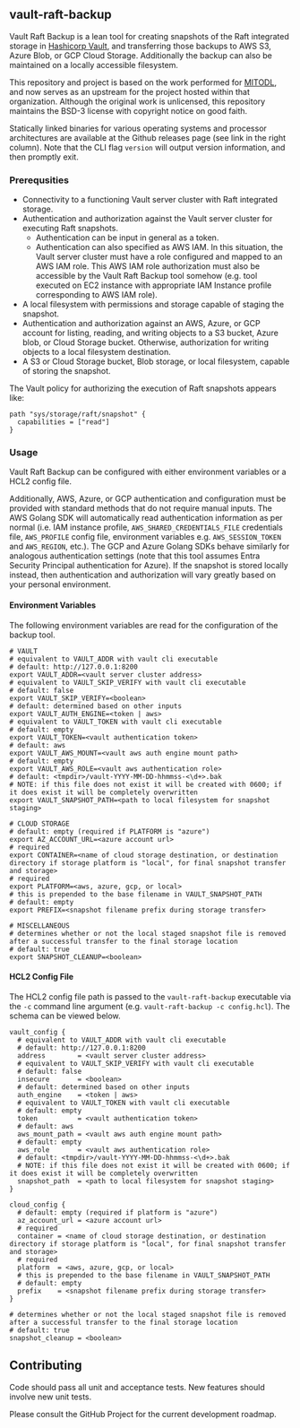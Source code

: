 ## vault-raft-backup

Vault Raft Backup is a lean tool for creating snapshots of the Raft integrated storage in [Hashicorp Vault](https://www.vaultproject.io), and transferring those backups to AWS S3, Azure Blob, or GCP Cloud Storage. Additionally the backup can also be maintained on a locally accessible filesystem.

This repository and project is based on the work performed for [MITODL](https://github.com/mitodl/vault-raft-backup), and now serves as an upstream for the project hosted within that organization. Although the original work is unlicensed, this repository maintains the BSD-3 license with copyright notice on good faith.

Statically linked binaries for various operating systems and processor architectures are available at the Github releases page (see link in the right column). Note that the CLI flag `version` will output version information, and then promptly exit.

### Prerequsities
- Connectivity to a functioning Vault server cluster with Raft integrated storage.
- Authentication and authorization against the Vault server cluster for executing Raft snapshots.
  - Authentication can be input in general as a token.
  - Authentication can also specified as AWS IAM. In this situation, the Vault server cluster must have a role configured and mapped to an AWS IAM role. This AWS IAM role authorization must also be accessible by the Vault Raft Backup tool somehow (e.g. tool executed on EC2 instance with appropriate IAM Instance profile corresponding to AWS IAM role).
- A local filesystem with permissions and storage capable of staging the snapshot.
- Authentication and authorization against an AWS, Azure, or GCP account for listing, reading, and writing objects to a S3 bucket, Azure blob, or Cloud Storage bucket. Otherwise, authorization for writing objects to a local filesystem destination.
- A S3 or Cloud Storage bucket, Blob storage, or local filesystem, capable of storing the snapshot.

The Vault policy for authorizing the execution of Raft snapshots appears like:

```hcl
path "sys/storage/raft/snapshot" {
  capabilities = ["read"]
}
```

### Usage

Vault Raft Backup can be configured with either environment variables or a HCL2 config file.

Additionally, AWS, Azure, or GCP authentication and configuration must be provided with standard methods that do not require manual inputs. The AWS Golang SDK will automatically read authentication information as per normal (i.e. IAM instance profile, `AWS_SHARED_CREDENTIALS_FILE` credentials file, `AWS_PROFILE` config file, environment variables e.g. `AWS_SESSION_TOKEN` and `AWS_REGION`, etc.). The GCP and Azure Golang SDKs behave similarly for analogous authentication settings (note that this tool assumes Entra Security Principal authentication for Azure). If the snapshot is stored locally instead, then authentication and authorization will vary greatly based on your personal environment.

#### Environment Variables

The following environment variables are read for the configuration of the backup tool.

```
# VAULT
# equivalent to VAULT_ADDR with vault cli executable
# default: http://127.0.0.1:8200
export VAULT_ADDR=<vault server cluster address>
# equivalent to VAULT_SKIP_VERIFY with vault cli executable
# default: false
export VAULT_SKIP_VERIFY=<boolean>
# default: determined based on other inputs
export VAULT_AUTH_ENGINE=<token | aws>
# equivalent to VAULT_TOKEN with vault cli executable
# default: empty
export VAULT_TOKEN=<vault authentication token>
# default: aws
export VAULT_AWS_MOUNT=<vault aws auth engine mount path>
# default: empty
export VAULT_AWS_ROLE=<vault aws authentication role>
# default: <tmpdir>/vault-YYYY-MM-DD-hhmmss-<\d+>.bak
# NOTE: if this file does not exist it will be created with 0600; if it does exist it will be completely overwritten
export VAULT_SNAPSHOT_PATH=<path to local filesystem for snapshot staging>

# CLOUD STORAGE
# default: empty (required if PLATFORM is "azure")
export AZ_ACCOUNT_URL=<azure account url>
# required
export CONTAINER=<name of cloud storage destination, or destination directory if storage platform is "local", for final snapshot transfer and storage>
# required
export PLATFORM=<aws, azure, gcp, or local>
# this is prepended to the base filename in VAULT_SNAPSHOT_PATH
# default: empty
export PREFIX=<snapshot filename prefix during storage transfer>

# MISCELLANEOUS
# determines whether or not the local staged snapshot file is removed after a successful transfer to the final storage location
# default: true
export SNAPSHOT_CLEANUP=<boolean>
```

#### HCL2 Config File

The HCL2 config file path is passed to the `vault-raft-backup` executable via the `-c` command line argument (e.g. `vault-raft-backup -c config.hcl`). The schema can be viewed below.

```hcl2
vault_config {
  # equivalent to VAULT_ADDR with vault cli executable
  # default: http://127.0.0.1:8200
  address        = <vault server cluster address>
  # equivalent to VAULT_SKIP_VERIFY with vault cli executable
  # default: false
  insecure       = <boolean>
  # default: determined based on other inputs
  auth_engine    = <token | aws>
  # equivalent to VAULT_TOKEN with vault cli executable
  # default: empty
  token          = <vault authentication token>
  # default: aws
  aws_mount_path = <vault aws auth engine mount path>
  # default: empty
  aws_role       = <vault aws authentication role>
  # default: <tmpdir>/vault-YYYY-MM-DD-hhmmss-<\d+>.bak
  # NOTE: if this file does not exist it will be created with 0600; if it does exist it will be completely overwritten
  snapshot_path  = <path to local filesystem for snapshot staging>
}

cloud_config {
  # default: empty (required if platform is "azure")
  az_account_url = <azure account url>
  # required
  container = <name of cloud storage destination, or destination directory if storage platform is "local", for final snapshot transfer and storage>
  # required
  platform  = <aws, azure, gcp, or local>
  # this is prepended to the base filename in VAULT_SNAPSHOT_PATH
  # default: empty
  prefix    = <snapshot filename prefix during storage transfer>
}

# determines whether or not the local staged snapshot file is removed after a successful transfer to the final storage location
# default: true
snapshot_cleanup = <boolean>
```

## Contributing
Code should pass all unit and acceptance tests. New features should involve new unit tests.

Please consult the GitHub Project for the current development roadmap.
